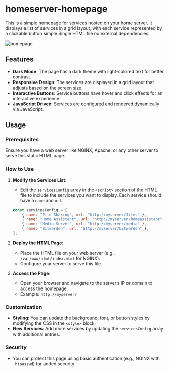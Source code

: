 # homeserver-homepage
This is a simple homepage for services hosted on your home server. It displays a list of services in a grid layout, with each service represented by a clickable button simple Single HTML file no external dependencies.

![homepage](https://github.com/user-attachments/assets/fabb7962-1192-4dc8-ba30-e780c581e978)

## Features

- **Dark Mode**: The page has a dark theme with light-colored text for better contrast.
- **Responsive Design**: The services are displayed in a grid layout that adjusts based on the screen size.
- **Interactive Buttons**: Service buttons have hover and click effects for an interactive experience.
- **JavaScript Driven**: Services are configured and rendered dynamically via JavaScript.

## Usage

### Prerequisites

Ensure you have a web server like NGINX, Apache, or any other server to serve this static HTML page.

### How to Use

1. **Modify the Services List**: 
    - Edit the `servicesConfig` array in the `<script>` section of the HTML file to include the services you want to display. Each service should have a `name` and `url`.

    ```javascript
    const servicesConfig = [
        { name: "File Sharing", url: "http://myserver/files" },
        { name: "Home Assistant", url: "http://myserver/homeassistant" },
        { name: "Media Server", url: "http://myserver/media" },
        { name: "Bitwarden", url: "http://myserver/bitwarden" },
    ];
    ```

2. **Deploy the HTML Page**: 
    - Place the HTML file on your web server (e.g., `/var/www/html/index.html` for NGINX).
    - Configure your server to serve this file.

3. **Access the Page**:
    - Open your browser and navigate to the server’s IP or domain to access the homepage.
    - Example: `http://myserver/`

### Customization

- **Styling**: You can update the background, font, or button styles by modifying the CSS in the `<style>` block.
- **New Services**: Add more services by updating the `servicesConfig` array with additional entries.

### Security

- You can protect this page using basic authentication (e.g., NGINX with `.htpasswd`) for added security.
